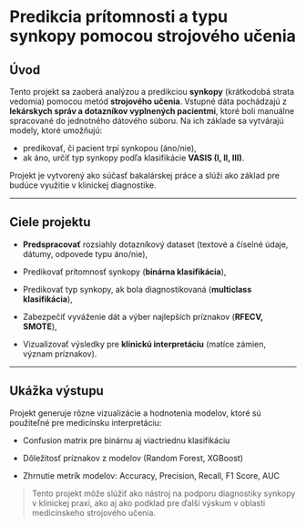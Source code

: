 # Predikcia prítomnosti a typu synkopy pomocou strojového učenia

## Úvod

Tento projekt sa zaoberá analýzou a predikciou **synkopy** (krátkodobá strata vedomia) pomocou metód **strojového učenia**.  Vstupné dáta pochádzajú z **lekárskych správ a dotazníkov vyplnených pacientmi**, ktoré boli manuálne spracované do jednotného dátového súboru. Na ich základe sa vytvárajú modely, ktoré umožňujú:

- predikovať, či pacient trpí synkopou (áno/nie),
- ak áno, určiť typ synkopy podľa klasifikácie **VASIS (I, II, III)**.

Projekt je vytvorený ako súčasť bakalárskej práce a slúži ako základ pre budúce využitie v klinickej diagnostike.

---
## Ciele projektu
- **Predspracovať** rozsiahly dotazníkový dataset (textové a číselné údaje, dátumy, odpovede typu áno/nie),

- Predikovať prítomnosť synkopy (**binárna klasifikácia**),

- Predikovať typ synkopy, ak bola diagnostikovaná (**multiclass klasifikácia**),

- Zabezpečiť vyváženie dát a výber najlepších príznakov (**RFECV, SMOTE**),

- Vizualizovať výsledky pre **klinickú interpretáciu** (matíce zámien, význam príznakov).

---

## Ukážka výstupu
Projekt generuje rôzne vizualizácie a hodnotenia modelov, ktoré sú použiteľné pre medicínsku interpretáciu:

- Confusion matrix pre binárnu aj viactriednu klasifikáciu

- Dôležitosť príznakov z modelov (Random Forest, XGBoost)

- Zhrnutie metrík modelov: Accuracy, Precision, Recall, F1 Score, AUC

> Tento projekt môže slúžiť ako nástroj na podporu diagnostiky synkopy v klinickej praxi, ako aj ako podklad pre ďalší výskum v oblasti medicínskeho strojového učenia.


